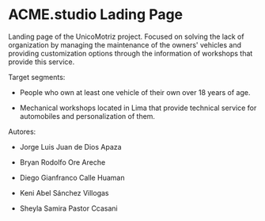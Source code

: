 # ACME.studio Lading Page
Landing page of the UnicoMotriz project. Focused on solving the lack of organization by managing the maintenance of the owners' vehicles and providing customization options through the information of workshops that provide this service.

Target segments:
- People who own at least one vehicle of their own over 18 years of age.

- Mechanical workshops located in Lima that provide technical service for automobiles and personalization of them.


Autores:

- Jorge Luis Juan de Dios Apaza

- Bryan Rodolfo Ore Areche

- Diego Gianfranco Calle Huaman

- Keni Abel Sánchez Villogas

- Sheyla Samira Pastor Ccasani